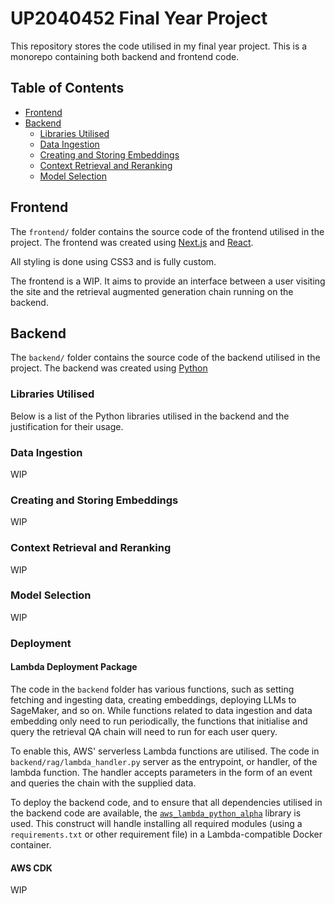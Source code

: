 # UP2040452 Final Year Project

This repository stores the code utilised in my final year project. This is a monorepo containing both backend and frontend code.

## Table of Contents
- [Frontend](#frontend)
- [Backend](#backend)
    - [Libraries Utilised](#libraries-utilised)
    - [Data Ingestion](#data-ingestion)
    - [Creating and Storing Embeddings](#creating-and-storing-embeddings)
    - [Context Retrieval and Reranking](#context-retrieval-and-reranking)
    - [Model Selection](#model-selection)

## Frontend
The `frontend/` folder contains the source code of the frontend utilised in the project. The frontend was created using [Next.js](https://nextjs.org/) and [React](https://react.dev/).

All styling is done using CSS3 and is fully custom. 

The frontend is a WIP. It aims to provide an interface between a user visiting the site and the retrieval augmented generation chain running on the backend.

## Backend
The `backend/` folder contains the source code of the backend utilised in the project. The backend was created using [Python](https://www.python.org/)

### Libraries Utilised
Below is a list of the Python libraries utilised in the backend and the justification for their usage.

### Data Ingestion
WIP

### Creating and Storing Embeddings
WIP

### Context Retrieval and Reranking
WIP

### Model Selection
WIP

### Deployment

#### Lambda Deployment Package
The code in the `backend` folder has various functions, such as setting fetching and ingesting data, creating embeddings, deploying LLMs to SageMaker, and so on. While functions related to data ingestion and data embedding only need to run periodically, the functions that initialise and query the retrieval QA chain will need to run for each user query. 

To enable this, AWS' serverless Lambda functions are utilised. The code in `backend/rag/lambda_handler.py` server as the entrypoint, or handler, of the lambda function. The handler accepts parameters in the form of an event and queries the chain with the supplied data. 

To deploy the backend code, and to ensure that all dependencies utilised in the backend code are available, the [`aws_lambda_python_alpha`](https://docs.aws.amazon.com/cdk/api/v2/docs/aws-lambda-python-alpha-readme.html) library is used. This construct will handle installing all required modules (using a `requirements.txt` or other requirement file) in a Lambda-compatible Docker container.

#### AWS CDK
WIP